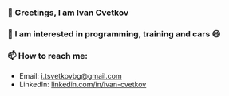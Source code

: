 ### 👋 Greetings, I am Ivan Cvetkov
### :pushpin: I am interested in programming, training and cars 😄
### 📫 How to reach me: 
<ul>
  <li>Email: <a href="i.tsvetkovbg@gmail.com">i.tsvetkovbg@gmail.com</a> </li>
  <li>LinkedIn: <a href="linkedin.com/in/ivan-cvetkov-427333237">linkedin.com/in/ivan-cvetkov</a> </li>
</ul>


<!--
**IvanCvetkov/IvanCvetkov** is a ✨ _special_ ✨ repository because its `README.md` (this file) appears on your GitHub profile.

Here are some ideas to get you started:

- 🔭 I’m currently working on ...
- 🌱 I’m currently learning ...
- 👯 I’m looking to collaborate on ...
- 🤔 I’m looking for help with ...
- 💬 Ask me about ...
- 📫 How to reach me: ...
- 😄 Pronouns: ...
- ⚡ Fun fact: ...
-->
